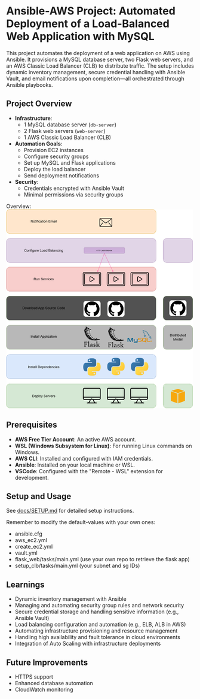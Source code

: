 # Ansible-AWS Project: Automated Deployment of a Load-Balanced Web Application with MySQL

This project automates the deployment of a web application on AWS using Ansible. It provisions a MySQL database server, two Flask web servers, and an AWS Classic Load Balancer (CLB) to distribute traffic. The setup includes dynamic inventory management, secure credential handling with Ansible Vault, and email notifications upon completion—all orchestrated through Ansible playbooks.

## Project Overview

- **Infrastructure**:
  - 1 MySQL database server (`db-server`)
  - 2 Flask web servers (`web-server`)
  - 1 AWS Classic Load Balancer (CLB)
- **Automation Goals**:
  - Provision EC2 instances
  - Configure security groups
  - Set up MySQL and Flask applications
  - Deploy the load balancer
  - Send deployment notifications
- **Security**:
  - Credentials encrypted with Ansible Vault
  - Minimal permissions via security groups

Overview:
<img src="docs/images/project-structure.png" alt="Project Architecture" width="500">
  
## Prerequisites

- **AWS Free Tier Account**: An active AWS account.
- **WSL (Windows Subsystem for Linux)**: For running Linux commands on Windows.
- **AWS CLI**: Installed and configured with IAM credentials.
- **Ansible**: Installed on your local machine or WSL.
- **VSCode**: Configured with the "Remote - WSL" extension for development.

## Setup and Usage

See [docs/SETUP.md](docs/SETUP.md) for detailed setup instructions.

Remember to modify the default-values with your own ones:
  - ansible.cfg
  - aws_ec2.yml
  - create_ec2.yml
  - vault.yml
  - flask_web/tasks/main.yml (use your own repo to retrieve the flask app)
  - setup_clb/tasks/main.yml (your subnet and sg IDs)


## Learnings

- Dynamic inventory management with Ansible
- Managing and automating security group rules and network security
- Secure credential storage and handling sensitive information (e.g., Ansible Vault)
- Load balancing configuration and automation (e.g., ELB, ALB in AWS)
- Automating infrastructure provisioning and resource management
- Handling high availability and fault tolerance in cloud environments
- Integration of Auto Scaling with infrastructure deployments


## Future Improvements

- HTTPS support
- Enhanced database automation
- CloudWatch monitoring
